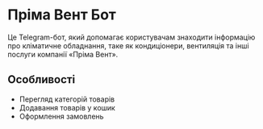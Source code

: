 # Пріма Вент Бот

Це Telegram-бот, який допомагає користувачам знаходити інформацію про кліматичне обладнання, таке як кондиціонери, вентиляція та інші послуги компанії «Пріма Вент».

## Особливості
- Перегляд категорій товарів
- Додавання товарів у кошик
- Оформлення замовлень
